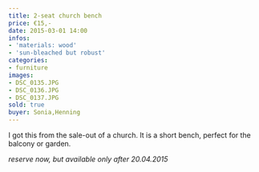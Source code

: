 ```yaml
---
title: 2-seat church bench
price: €15,-
date: 2015-03-01 14:00
infos:
- 'materials: wood'
- 'sun-bleached but robust'
categories:
- furniture
images:
- DSC_0135.JPG
- DSC_0136.JPG
- DSC_0137.JPG
sold: true
buyer: Sonia,Henning
---
```


I got this from the sale-out of a church. It is a short bench, perfect for the balcony or garden.

*reserve now, but available only after 20.04.2015*
